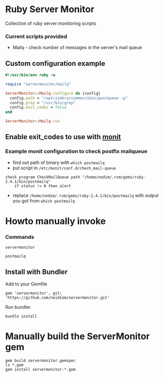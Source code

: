 # Ruby Server Monitor
Collection of ruby server monitoring scripts

### Current scripts provided
* Mailq - check number of messages in the server's mail queue

## Custom configuration example

```ruby
#!/usr/bin/env ruby -w

require "servermonitor/mailq"

ServerMonitor::Mailq.configure do |config|
  config.path = "/opt/zimbra/common/sbin/postqueue -p"
  config.grep = "/usr/bin/grep"
  config.exit_codes = false
end

ServerMonitor::Mailq.run

```

## Enable exit_codes to use with [monit](https://mmonit.com/monit/)

### Example monit configuration to check postfix mailqueue
* find out path of binary with ``which postmailq ``
* put script in ``/etc/monit/conf.d/chech_mail-queue ``

```
check program CheckMailQueue path "/home/nedim/.rvm/gems/ruby-2.4.1/bin/postmailq"
    if status != 0 then alert
```
* replace ``/home/nedim/.rvm/gems/ruby-2.4.1/bin/postmailq`` with output you got from ``which postmailq ``

# Howto manually invoke

### Commands

```servermonitor```

```postmailq```

## Install with Bundler
Add to your Gemfile
```
gem 'servermonitor', git: 'https://github.com/neidiom/servermonitor.git'
```
Run bundler
```
bundle install
```

# Manually build the ServerMonitor gem
```
gem build servermonitor.gemspec
ls *.gem
gem install servermonitor-*.gem
```
